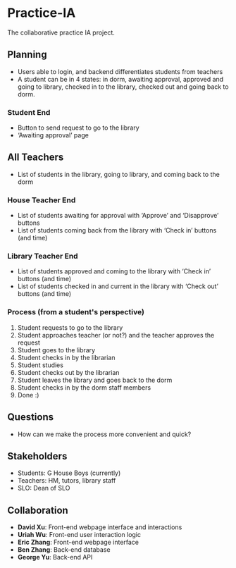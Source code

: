 # Practice-IA

The collaborative practice IA project.


## Planning

- Users able to login, and backend differentiates students from teachers
- A student can be in 4 states: in dorm, awaiting approval, approved and going to library, checked in to the library, checked out and going back to dorm.

### Student End

- Button to send request to go to the library
- ‘Awaiting approval’ page

## All Teachers

- List of students in the library, going to library, and coming back to the dorm

### House Teacher End

- List of students awaiting for approval with ‘Approve’ and ‘Disapprove’ buttons
- List of students coming back from the library with ‘Check in’ buttons (and time)

### Library Teacher End

- List of students approved and coming to the library with ‘Check in’ buttons (and time)
- List of students checked in and current in the library with ‘Check out’ buttons (and time)

### Process (from a student's perspective)
1. Student requests to go to the library
2. Student approaches teacher (or not?) and the teacher approves the request
3. Student goes to the library
4. Student checks in by the librarian
5. Student studies
6. Student checks out by the librarian
7. Student leaves the library and goes back to the dorm
8. Student checks in by the dorm staff members
9. Done :)


## Questions

- How can we make the process more convenient and quick?


## Stakeholders

- Students: G House Boys (currently)
- Teachers: HM, tutors, library staff
- SLO: Dean of SLO


## Collaboration

- **David Xu**: Front-end webpage interface and interactions
- **Uriah Wu**: Front-end user interaction logic
- **Eric Zhang**: Front-end webpage interface
- **Ben Zhang**: Back-end database
- **George Yu**: Back-end API
